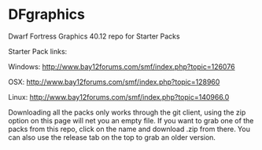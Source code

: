 DFgraphics
==========

Dwarf Fortress Graphics 40.12 repo for Starter Packs


Starter Pack links:

Windows: http://www.bay12forums.com/smf/index.php?topic=126076

OSX: http://www.bay12forums.com/smf/index.php?topic=128960

Linux: http://www.bay12forums.com/smf/index.php?topic=140966.0

Downloading all the packs only works through the git client, using the zip option on this page will net you an empty file.
If you want to grab one of the packs from this repo, click on the name and download .zip from there. You can also use the release tab on the top to grab an older version.
